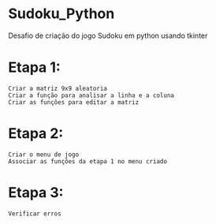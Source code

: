 # Sudoku_Python
Desafio de criação do jogo Sudoku em python usando tkinter

# Etapa 1:
    Criar a matriz 9x9 aleatoria
    Criar a função para analisar a linha e a coluna
    Criar as funções para editar a matriz

# Etapa 2:
    Criar o menu de jogo
    Associar as funções da etapa 1 no menu criado

# Etapa 3:
    Verificar erros
